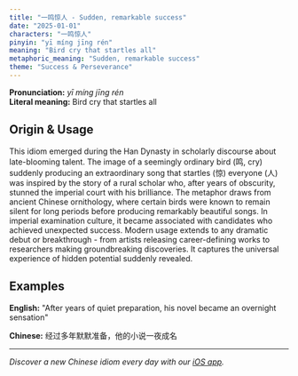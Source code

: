 ```yaml
---
title: "一鸣惊人 - Sudden, remarkable success"
date: "2025-01-01"
characters: "一鸣惊人"
pinyin: "yī míng jīng rén"
meaning: "Bird cry that startles all"
metaphoric_meaning: "Sudden, remarkable success"
theme: "Success & Perseverance"
---
```


**Pronunciation:** *yī míng jīng rén*  
**Literal meaning:** Bird cry that startles all

## Origin & Usage

This idiom emerged during the Han Dynasty in scholarly discourse about late-blooming talent. The image of a seemingly ordinary bird (鸣, cry) suddenly producing an extraordinary song that startles (惊) everyone (人) was inspired by the story of a rural scholar who, after years of obscurity, stunned the imperial court with his brilliance. The metaphor draws from ancient Chinese ornithology, where certain birds were known to remain silent for long periods before producing remarkably beautiful songs. In imperial examination culture, it became associated with candidates who achieved unexpected success. Modern usage extends to any dramatic debut or breakthrough - from artists releasing career-defining works to researchers making groundbreaking discoveries. It captures the universal experience of hidden potential suddenly revealed.

## Examples

**English:** "After years of quiet preparation, his novel became an overnight sensation"

**Chinese:** 经过多年默默准备，他的小说一夜成名

---

*Discover a new Chinese idiom every day with our [iOS app](https://apps.apple.com/us/app/daily-chinese-idioms/id6740611324).*
